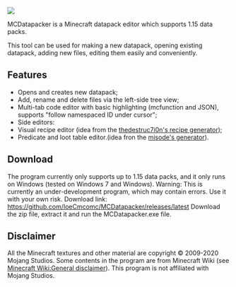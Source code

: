 ![](https://raw.githubusercontent.com/IoeCmcomc/MCDatapacker/master/resource/app/icon/favicon_big.png?token=AMZ6227FGWS3BYPMKOT5HFC73X5R2)

MCDatapacker is a Minecraft datapack editor which supports 1.15 data packs.

This tool can be used for making a new datapack, opening existing datapack, adding new files, editing them easily and conveniently.

## Features
- Opens and creates new datapack;
- Add, rename and delete files via the left-side tree view;
- Multi-tab code editor with basic highlighting (mcfunction and JSON), supports "follow namespaced ID under cursor";
- Side editors:
 - Visual recipe editor (idea from the [thedestruc7i0n's recipe generator](https://crafting.thedestruc7i0n.ca/ "thedestruc7i0n's recipe generator"));
 - Predicate and loot table editor.(idea fron the [misode's generator](https://misode.github.io/ "misode's generator")).
 
 
## Download
The program currently only supports up to 1.15 data packs, and it only runs on Windows (tested on Windows 7 and Windows).
Warning: This is currently an under-development program, which may contain errors. Use it with your own risk.
Download link: https://github.com/IoeCmcomc/MCDatapacker/releases/latest
Download the zip file, extract it and run the MCDatapacker.exe file.

## Disclaimer
All the Minecraft textures and other material are copyright © 2009-2020 Mojang Studios.
Some contents in the program are from Minecraft Wiki (see [Minecraft Wiki:General disclaimer](https://minecraft.gamepedia.com/Minecraft_Wiki:General_disclaimer "Minecraft Wiki:General disclaimer")).
This program is not affiliated with Mojang Studios.
